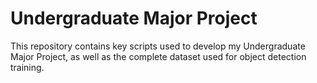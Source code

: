# Undergraduate Major Project
This repository contains key scripts used to develop my Undergraduate Major Project, as well as the complete dataset used for object detection training.

